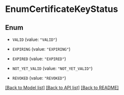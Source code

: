 # EnumCertificateKeyStatus

## Enum


* `VALID` (value: `"VALID"`)

* `EXPIRING` (value: `"EXPIRING"`)

* `EXPIRED` (value: `"EXPIRED"`)

* `NOT_YET_VALID` (value: `"NOT_YET_VALID"`)

* `REVOKED` (value: `"REVOKED"`)


[[Back to Model list]](../README.md#documentation-for-models) [[Back to API list]](../README.md#documentation-for-api-endpoints) [[Back to README]](../README.md)


